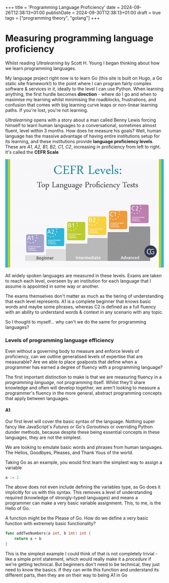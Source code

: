 +++
title = 'Programming Language Proficiency'
date = 2024-09-26T12:38:13+01:00
publishDate = 2024-09-30T12:38:13+01:00
draft = true
tags = ["programming theory", "golang"]
+++

# Measuring programming language proficiency

Whilst reading _Ultralearning_ by Scott H. Young I began thinking about how we learn programming languages.

My language project right now is to learn Go (this site is built on Hugo, a Go static site framework!) to the point
where I can program fairly complex software & services in it, ideally to the level I can use Python. When learning anything,
the first hurdle becomes __direction__ - where do I go and when to maximise my learning whilst minimising the roadblocks,
frustrations, and confusion that comes with big learning curve leaps or non-linear learning paths. If you're lost, you're
not learning.

_Ultralearning_ opens with a story about a man called Benny Lewis forcing himself to learn human languages to a
conversational, sometimes almost fluent, level within 3 months. How does he measure his goals? Well, human language
has the massive advantage of having entire institutions setup for its learning, and these institutions provide __language
proficiency levels__. These are _A1, A2, B1, B2, C1, C2_, increasing in proficiency from left to right. It's called the
__CEFR Scale__

![CEFR Scale](images/CEFR.jpg)

All widely spoken languages are measured in these levels. Exams are taken to reach each level, overseen by an
institution for each language that I assume is appointed in some way or another. 

The exams themselves don't matter as much as the tiering of understanding that each level represents. A1 is a complete
beginner that knows basic words and maybe some phrases, whereas C2 is defined as a full fluency with an ability to understand
words & context in any scenario with any topic.

So I thought to myself... why can't we do the same for programming languages?

### Levels of programming language efficiency

Even without a governing body to measure and enforce levels of proficiency, can we outline generalised levels of expertise
that are measurable? Are we able to place goalposts that define when a programmer has earned a degree of fluency with a
programming language?

The first important distinction to make is that we are measuring fluency in a _programming language_, not programming itself.
Whilst they'll share knowledge and often will develop together, we aren't looking to measure a programmer's fluency in the
more general, abstract programming concepts that apply between languages.

#### A1

Our first level will cover the basic syntax of the language. Nothing super fancy like JavaScript's _Futures_ or 
Go's _Goroutines_ or overriding Python dunder methods, because despite these being essential concepts in these languages,
they are not the simplest.

We are looking to emulate basic words and phrases from human languages. The Hellos, Goodbyes, Pleases, and Thank Yous of
the world.

Taking Go as an example, you would first learn the simplest way to assign a variable

```go
a := 1
```

The above does not even include defining the variables type, as Go does it implicitly for us with this syntax. This
removes a level of understanding required (knowledge of strongly-typed languages) and means a programmer can make a very
basic variable assignment. This, to me, is the Hello of Go.

A function might be the Please of Go. How do we define a very basic function with extremely basic functionality?

```go
func addTwoNumbers(a int, b int) int {
    return a + b
}
```

This is the simplest example I could think of that is not completely trivial - like a simple print statement, which would
really make it a _procedure_ if we're getting technical. But beginners don't need to be technical, they just need to know
the basics. If they can write this function and understand its different parts, then they are on their way to being A1
in Go

